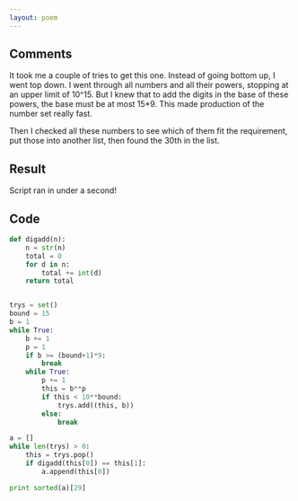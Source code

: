 ```yaml
---
layout: poem
---
```


## Comments

It took me a couple of tries to get this one. Instead of going bottom up, I
went top down. I went through all numbers and all their powers, stopping at an
upper limit of 10^15. But I knew that to add the digits in the base of these
powers, the base must be at most 15*9. This made production of the number set
really fast.

Then I checked all these numbers to see which of them fit the requirement, put
those into another list, then found the 30th in the list.


## Result

Script ran in under a second!

## Code

```python
def digadd(n):
	n = str(n)
	total = 0
	for d in n:
		total += int(d)
	return total


trys = set()
bound = 15
b = 1
while True:
	b += 1
	p = 1
	if b >= (bound+1)*9:
		break
	while True:
		p += 1
		this = b**p
		if this < 10**bound:
			trys.add((this, b))
		else:
			break

a = []
while len(trys) > 0:
	this = trys.pop()
	if digadd(this[0]) == this[1]:
		a.append(this[0])

print sorted(a)[29]
```
